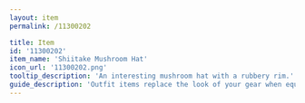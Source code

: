 ```yaml
---
layout: item
permalink: /11300202

title: Item
id: '11300202'
item_name: 'Shiitake Mushroom Hat'
icon_url: '11300202.png'
tooltip_description: 'An interesting mushroom hat with a rubbery rim.'
guide_description: 'Outfit items replace the look of your gear when equipped.'
---
```

